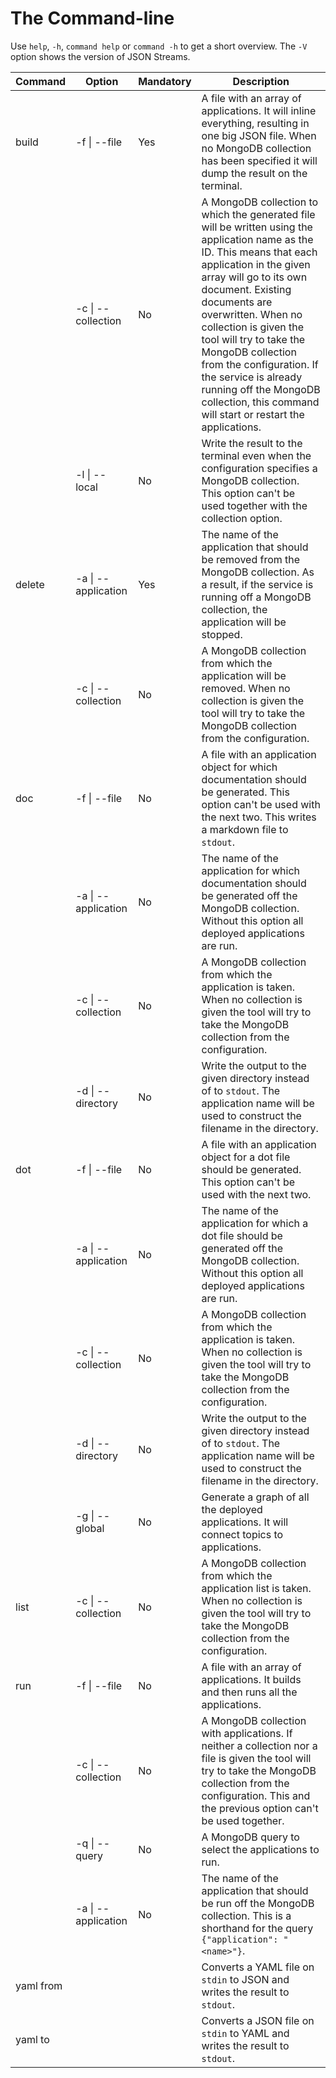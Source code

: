 # The Command-line

Use `help`, `-h`, `command help` or `command -h` to get a short overview. The `-V` option shows the version of JSON Streams.

|Command|Option|Mandatory|Description|
|---|---|---|---|
|build|-f \| --file|Yes|A file with an array of applications. It will inline everything, resulting in one big JSON file. When no MongoDB collection has been specified it will dump the result on the terminal.|
||-c \| --collection|No|A MongoDB collection to which the generated file will be written using the application name as the ID. This means that each application in the given array will go to its own document. Existing documents are overwritten. When no collection is given the tool will try to take the MongoDB collection from the configuration. If the service is already running off the MongoDB collection, this command will start or restart the applications.|
||-l \| --local|No|Write the result to the terminal even when the configuration specifies a MongoDB collection. This option can't be used together with the collection option.|
|delete|-a \| --application|Yes|The name of the application that should be removed from the MongoDB collection. As a result, if the service is running off a MongoDB collection, the application will be stopped.|
||-c \| --collection|No|A MongoDB collection from which the application will be removed. When no collection is given the tool will try to take the MongoDB collection from the configuration.|
|doc|-f \| --file|No|A file with an application object for which documentation should be generated. This option can't be used with the next two. This writes a markdown file to `stdout`.|
||-a \| --application|No|The name of the application for which documentation should be generated off the MongoDB collection. Without this option all deployed applications are run.|
||-c \| --collection|No|A MongoDB collection from which the application is taken. When no collection is given the tool will try to take the MongoDB collection from the configuration.|
||-d \| --directory|No|Write the output to the given directory instead of to `stdout`. The application name will be used to construct the filename in the directory.|
|dot|-f \| --file|No|A file with an application object for a dot file should be generated. This option can't be used with the next two.|
||-a \| --application|No|The name of the application for which a dot file should be generated off the MongoDB collection. Without this option all deployed applications are run.|
||-c \| --collection|No|A MongoDB collection from which the application is taken. When no collection is given the tool will try to take the MongoDB collection from the configuration.|
||-d \| --directory|No|Write the output to the given directory instead of to `stdout`. The application name will be used to construct the filename in the directory.|
||-g \| --global|No|Generate a graph of all the deployed applications. It will connect topics to applications.|
|list|-c \| --collection|No|A MongoDB collection from which the application list is taken. When no collection is given the tool will try to take the MongoDB collection from the configuration.|
|run|-f \| --file|No|A file with an array of applications. It builds and then runs all the applications.|
||-c \| --collection|No|A MongoDB collection with applications. If neither a collection nor a file is given the tool will try to take the MongoDB collection from the configuration. This and the previous option can't be used together.|
||-q \| --query|No|A MongoDB query to select the applications to run.|
||-a \| --application|No|The name of the application that should be run off the MongoDB collection. This is a shorthand for the query `{"application": "<name>"}`.|
|yaml from|||Converts a YAML file on `stdin` to JSON and writes the result to `stdout`.|
|yaml to|||Converts a JSON file on `stdin` to YAML and writes the result to `stdout`.|